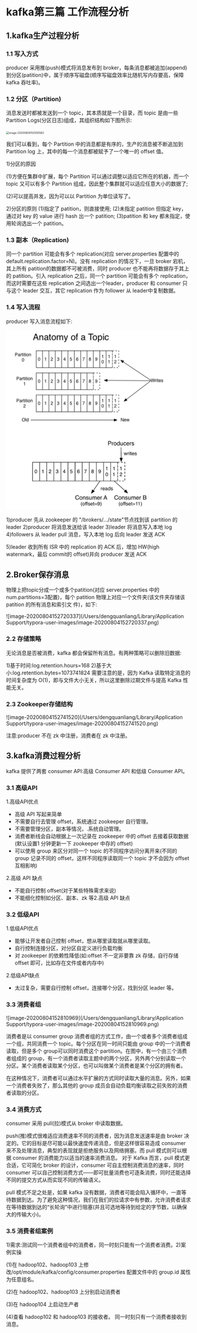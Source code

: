 # kafka第三篇 工作流程分析

## 1.kafka生产过程分析

### 1.1 写入方式

producer 采用推(push)模式将消息发布到 broker，每条消息都被追加(append)到分区(patition)中，属于顺序写磁盘(顺序写磁盘效率比随机写内存要高，保障 kafka 吞吐率)。

### 1.2 分区（Partition)

消息发送时都被发送到一个 topic，其本质就是一个目录，而 topic 是由一些 Partition Logs(分区日志)组成，其组织结构如下图所示:  	

<img src="/Users/dengquanliang/Library/Application Support/typora-user-images/image-20200804152550563.png" alt="image-20200804152550563" style="zoom:50%;" />

我们可以看到，每个 Partition 中的消息都是有序的，生产的消息被不断追加到Partition log 上，其中的每一个消息都被赋予了一个唯一的 offset 值。

1)分区的原因

(1)方便在集群中扩展，每个 Partition 可以通过调整以适应它所在的机器，而一个topic 又可以有多个 Partition 组成，因此整个集群就可以适应任意大小的数据了;

(2)可以提高并发，因为可以以 Partition 为单位读写了。

2)分区的原则
(1)指定了 patition，则直接使用;
(2)未指定 patition 但指定 key，通过对 key 的 value 进行 hash 出一个 patition;
(3)patition 和 key 都未指定，使用轮询选出一个 patition。

### 1.3 副本（Replication)

同一个 partition 可能会有多个 replication(对应 server.properties 配置中的default.replication.factor=N)。没有 replication 的情况下，一旦 broker 宕机，其上所有 patition的数据都不可被消费，同时 producer 也不能再将数据存于其上的 patition。引入 replication 之后，同一个 partition 可能会有多个 replication，而这时需要在这些 replication 之间选出一个leader，producer 和 consumer 只与这个 leader 交互，其它 replication 作为 follower 从 leader中复制数据。

### 1.4 写入流程

producer 写入消息流程如下:

![image-20200804152640052](https://github.com/15901893257/typora/blob/master/meituan/kafka/kafka%E7%AC%AC%E4%B8%89%E7%AF%87%20%E5%B7%A5%E4%BD%9C%E6%B5%81%E7%A8%8B%E5%88%86%E6%9E%90.assets/image-20200804152550563.png)

1)producer 先从 zookeeper 的 "/brokers/.../state"节点找到该 partition 的 leader
2)producer 将消息发送给该 leader
3)leader 将消息写入本地 log
4)followers 从 leader pull 消息，写入本地 log 后向 leader 发送 ACK

5)leader 收到所有 ISR 中的 replication 的 ACK 后，增加 HW(high watermark，最后 commit的 offset)并向 producer 发送 ACK  	 		 		 	 	

## 2.Broker保存消息

物理上把topic分成一个或多个patition(对应 server.properties 中的num.partitions=3配置)，每个 patition 物理上对应一个文件夹(该文件夹存储该 patition 的所有消息和索引文
件)，如下: 	   	 		 		 	 	 		 

![image-20200804152720337](/Users/dengquanliang/Library/Application Support/typora-user-images/image-20200804152720337.png)

### 2.2 存储策略

无论消息是否被消费，kafka 都会保留所有消息。有两种策略可以删除旧数据:

1)基于时间:log.retention.hours=168
2)基于大小:log.retention.bytes=1073741824
需要注意的是，因为 Kafka 读取特定消息的时间复杂度为 O(1)，即与文件大小无关，所以这里删除过期文件与提高 Kafka 性能无关。

### 2.3 Zookeeper存储结构

![image-20200804152741520](/Users/dengquanliang/Library/Application Support/typora-user-images/image-20200804152741520.png)

注意:producer 不在 zk 中注册，消费者在 zk 中注册。

## 3.kafka消费过程分析

kafka 提供了两套 consumer API:高级 Consumer API 和低级 Consumer API。

### 3.1 高级API

1.高级API优点

- 高级 API 写起来简单
- 不需要自行去管理 offset，系统通过 zookeeper 自行管理。
- 不需要管理分区，副本等情况，.系统自动管理。
- 消费者断线会自动根据上一次记录在 zookeeper 中的 offset 去接着获取数据(默认设置1 分钟更新一下 zookeeper 中存的 offset)
- 可以使用 group 来区分对同一个 topic 的不同程序访问分离开来(不同的 group 记录不同的 offset，这样不同程序读取同一个 topic 才不会因为 offset 互相影响)

2.高级 API 缺点

- 不能自行控制 offset(对于某些特殊需求来说)
- 不能细化控制如分区、副本、zk 等2.高级 API 缺点

### 3.2 低级API

1.低级API优点

- 能够让开发者自己控制 offset，想从哪里读取就从哪里读取。
- 自行控制连接分区，对分区自定义进行负载均衡
- 对 zookeeper 的依赖性降低(如:offset 不一定非要靠 zk 存储，自行存储 offset 即可，比如存在文件或者内存中)

2.低级API缺点

- 太过复杂，需要自行控制 offset，连接哪个分区，找到分区 leader 等。

### 3.3 消费者组

![image-20200804152810969](/Users/dengquanliang/Library/Application Support/typora-user-images/image-20200804152810969.png)

消费者是以 consumer group 消费者组的方式工作，由一个或者多个消费者组成一个组，共同消费一个 topic。每个分区在同一时间只能由 group 中的一个消费者读取，但是多个 group可以同时消费这个 partition。在图中，有一个由三个消费者组成的 group，有一个消费者读取主题中的两个分区，另外两个分别读取一个分区。某个消费者读取某个分区，也可以叫做某个消费者是某个分区的拥有者。

​       在这种情况下，消费者可以通过水平扩展的方式同时读取大量的消息。另外，如果一个消费者失败了，那么其他的 group 成员会自动负载均衡读取之前失败的消费者读取的分区。

### 3.4 消费方式

consumer 采用 pull(拉)模式从 broker 中读取数据。

push(推)模式很难适应消费速率不同的消费者，因为消息发送速率是由 broker 决定的。它的目标是尽可能以最快速度传递消息，但是这样很容易造成 consumer 来不及处理消息，典型的表现就是拒绝服务以及网络拥塞。而 pull 模式则可以根据 consumer 的消费能力以适当的速率消费消息。
对于 Kafka 而言，pull 模式更合适，它可简化 broker 的设计，consumer 可自主控制消费消息的速率，同时 consumer 可以自己控制消费方式——即可批量消费也可逐条消费，同时还能选择不同的提交方式从而实现不同的传输语义。

pull 模式不足之处是，如果 kafka 没有数据，消费者可能会陷入循环中，一直等待数据到达。为了避免这种情况，我们在我们的拉请求中有参数，允许消费者请求在等待数据到达的“长轮询”中进行阻塞(并且可选地等待到给定的字节数，以确保大的传输大小)。

### 3.5 消费者组案例

1)需求:测试同一个消费者组中的消费者，同一时刻只能有一个消费者消费。2)案例实操

(1)在 hadoop102、hadoop103 上修改/opt/module/kafka/config/consumer.properties 配置文件中的 group.id 属性为任意组名。

(2)在 hadoop102、hadoop103 上分别启动消费者

(3)在 hadoop104 上启动生产者

(4)查看 hadoop102 和 hadoop103 的接收者。
同一时刻只有一个消费者接收到消息。
